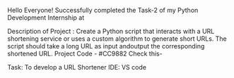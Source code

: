 Hello Everyone!
Successfully completed the Task-2 of my Python Development Internship at 

Description of Project : Create a Python script that interacts with a URL shortening service or uses a custom algorithm to generate short URLs.
The script should take a long URL as input andoutput the corresponding shortened URL.
Project Code - #CC9882
Check this- 

Task: To develop a URL Shortener
IDE: VS code
